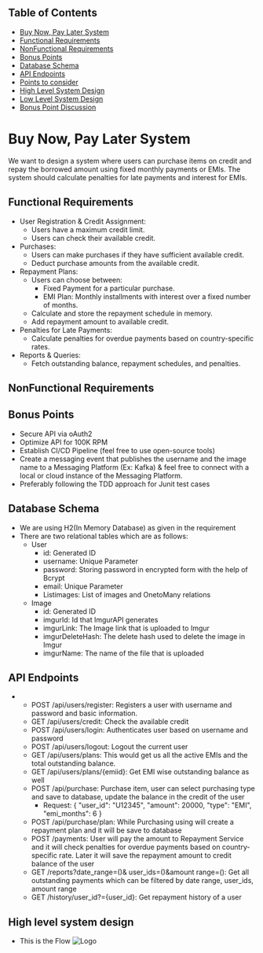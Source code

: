 
## Table of Contents
- [Buy Now, Pay Later System](#BuyNowPayLaterSystem)
- [Functional Requirements](#functional-requirements) 
- [NonFunctional Requirements](#nonfunctional-requirements)
- [Bonus Points](#Bonus-Points)
- [Database Schema](#database-schema)
- [API Endpoints](#api-endpoints)
- [Points to consider](#points-to-consider)
- [High Level System Design](#high-level-system-design)
- [Low Level System Design](#low-level-system-design)
- [Bonus Point Discussion](#bonus-points-discussion)
# Buy Now, Pay Later System

  We want to design a system where users can purchase items on credit and repay the borrowed amount using fixed monthly payments or EMIs. The system should calculate penalties for late payments and interest for EMIs.

## Functional Requirements
  - User Registration & Credit Assignment:
      - Users have a maximum credit limit.
      - Users can check their available credit.
  - Purchases:
      - Users can make purchases if they have sufficient available credit.
      - Deduct purchase amounts from the available credit.
  - Repayment Plans:
      - Users can choose between:
          -  Fixed Payment for a particular purchase.
          -  EMI Plan: Monthly installments with interest over a fixed number of months.
      - Calculate and store the repayment schedule in memory.
      - Add repayment amount to available credit.
  - Penalties for Late Payments:
      - Calculate penalties for overdue payments based on country-specific rates.
  - Reports & Queries:
      - Fetch outstanding balance, repayment schedules, and penalties.


## NonFunctional Requirements


## Bonus Points
-  Secure API via oAuth2
-  Optimize API for 100K RPM
-  Establish CI/CD Pipeline (feel free to use open-source tools)
-  Create a messaging event that publishes the username and the image name to a Messaging Platform (Ex: Kafka)
    & feel free to connect with a local or cloud instance of the Messaging Platform.
-  Preferably following the TDD approach for Junit test cases

## Database Schema
-  We are using H2(In Memory Database) as given in the requirement
-  There are two relational tables which are as follows:
    -  User
        -  id: Generated ID
        -  username: Unique Parameter
        -  password: Storing password in encrypted form with the help of Bcrypt
        -  email: Unique Parameter
        -  List<Image>images: List of images and OnetoMany relations
    -  Image
        -  id: Generated ID
        -  imgurId: Id that ImgurAPI generates
        -  imgurLink: The Image link that is uploaded to Imgur
        -  imgurDeleteHash: The delete hash used to delete the image in Imgur
        -  imgurName: The name of the file that is uploaded

## API Endpoints
  - 
    - POST /api/users/register: Registers a user with username and password and basic information.
    - GET /api/users/credit:  Check the available credit
    - POST /api/users/login: Authenticates user based on username and password
    - POST /api/users/logout: Logout the current user
    - GET /api/users/plans: This would get us all the active EMIs and the total outstanding balance.
    - GET /api/users/plans/{emiid}: Get EMI wise outstanding balance as well
    - POST /api/purchase: Purchase item, user can select purchasing type and save to database, update the balance in the credit of the user
        - Request: {
                      "user_id": "U12345",
                        "amount": 20000,
                        "type": "EMI",
                        "emi_months": 6
          }
    - POST /api/purchase/plan: While Purchasing using will create a  repayment plan and it will be save to database
    - POST /payments: User will pay the amount to Repayment Service and it will check penalties for overdue payments based on country-specific rate. Later it will save the repayment amount to credit balance of the user
    - GET /reports?date_range=()& user_ids=()&amount range=(): Get all outstanding payments which can be filtered by date range, user_ids, amount range
    - GET /history/user_id?={user_id}: Get repayment history of a user


## High level system design
-  This is the Flow
  ![Logo](images.png)


